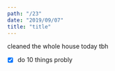 ```yaml
---
path: "/23"
date: "2019/09/07"
title: "title"
---
```


cleaned the whole house today tbh

- [x] do 10 things probly
